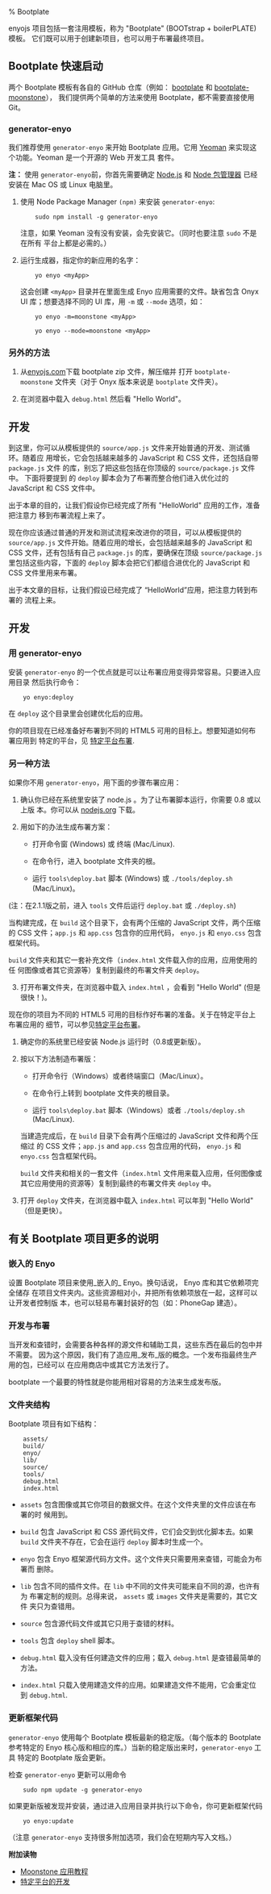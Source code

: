 % Bootplate

enyojs 项目包括一套注用模板，称为 "Bootplate" (BOOTstrap + boilerPLATE) 模板。
它们既可以用于创建新项目，也可以用于布署最终项目。

## Bootplate 快速启动

两个 Bootplate 模板有各自的 GitHub 仓库（例如：
[bootplate](https://github.com/enyojs/bootplate) 和
[bootplate-moonstone](https://github.com/enyojs/bootplate-moonstone)），
我们提供两个简单的方法来使用 Bootplate，都不需要直接使用 Git。

### generator-enyo

我们推荐使用 `generator-enyo` 来开始 Bootplate 应用。它用
[Yeoman](http://yeoman.io/) 来实现这个功能。Yeoman 是一个开源的 Web 开发工具
套件。

**注：** 使用 `generator-enyo`前，你首先需要确定
 [Node.js](http://nodejs.org) 和
 [Node 包管理器](https://npmjs.org) 已经安装在 Mac OS 或 Linux 电脑里。

1. 使用 Node Package Manager `(npm)` 来安装 `generator-enyo`:

	```
		sudo npm install -g generator-enyo
	```

   注意，如果 Yeoman 没有没有安装，会先安装它。（同时也要注意 `sudo` 不是在所有
   平台上都是必需的。）

2. 运行生成器，指定你的新应用的名字：

	```
		yo enyo <myApp>
	```

   这会创建 `<myApp>` 目录并在里面生成 Enyo 应用需要的文件。缺省包含 Onyx UI
   库；想要选择不同的 UI 库，用 `-m` 或 `--mode` 选项，如：

	```
		yo enyo -m=moonstone <myApp>

		yo enyo --mode=moonstone <myApp>
	```

### 另外的方法

1. 从[enyojs.com](http://enyojs.com/get-enyo/)下载 bootplate zip 文件，解压缩并
   打开 `bootplate-moonstone` 文件夹（对于 Onyx 版本来说是 `bootplate` 文件夹）。

2. 在浏览器中载入 `debug.html` 然后看 "Hello World"。

## 开发

到这里，你可以从模板提供的 `source/app.js` 文件来开始普通的开发、测试循环。随着应
用增长，它会包括越来越多的 JavaScript 和 CSS 文件，还包括自带 `package.js` 文件
的库，别忘了把这些包括在你顶级的 `source/package.js` 文件中。 下面将要提到
的 `deploy` 脚本会为了布署而整合他们进入优化过的 JavaScript 和 CSS 文件中。

出于本章的目的，让我们假设你已经完成了所有 "HelloWorld" 应用的工作，准备把注意力
移到布署流程上来了。

现在你应该通过普通的开发和测试流程来改进你的项目，可以从模板提供的 `source/app.js`
文件开始。随着应用的增长，会包括越来越多的 JavaScript 和 CSS 文件，还有包括有自己
`package.js` 的库，要确保在顶级 `source/package.js` 里包括这些内容，下面的
`deploy` 脚本会把它们都组合进优化的 JavaScript 和 CSS 文件里用来布署。

出于本文章的目标，让我们假设已经完成了 “HelloWorld”应用，把注意力转到布署的
流程上来。

## 开发

### 用 generator-enyo

安装 `generator-enyo` 的一个优点就是可以让布署应用变得异常容易。只要进入应用目录
然后执行命令：

```
	yo enyo:deploy
```

在 `deploy` 这个目录里会创建优化后的应用。

你的项目现在已经准备好布署到不同的 HTML5 可用的目标上。想要知道如何布署应用到
特定的平台，见 [特定平台布署](../deploying-apps/platform-specific-deployment.html).

### 另一种方法

如果你不用 `generator-enyo`，用下面的步骤布署应用：

1. 确认你已经在系统里安装了 node.js 。为了让布署脚本运行，你需要 0.8 或以上版
   本。你可以从 [nodejs.org](http://nodejs.org) 下载。

2. 用如下的办法生成布署方案：

   * 打开命令窗 (Windows) 或 终端 (Mac/Linux).

   * 在命令行，进入 bootplate 文件夹的根。

   * 运行 `tools\deploy.bat` 脚本 (Windows) 或 `./tools/deploy.sh` (Mac/Linux)。

 (注：在2.1.1版之前，进入 `tools` 文件后运行 `deploy.bat` 或 `./deploy.sh`)

当构建完成，在 `build` 这个目录下，会有两个压缩的 JavaScript 文件，两个压缩的
CSS 文件；`app.js` 和 `app.css` 包含你的应用代码， `enyo.js` 和 `enyo.css`
包含框架代码。

`build` 文件夹和其它一套补充文件（`index.html` 文件载入你的应用，应用使用的任
何图像或者其它资源等）复制到最终的布署文件夹 `deploy`。

3. 打开布署文件夹，在浏览器中载入 `index.html` ，会看到 "Hello World" (但是很快！)。

现在你的项目为不同的 HTML5 可用的目标作好布署的准备。关于在特定平台上布署应用的
细节，可以参见[特定平台布署](../deploying-apps/platform-specific-deployment.md)。

1. 确定你的系统里已经安装 Node.js 运行时（0.8或更新版）。

2. 按以下方法制造布署版：

    * 打开命令行（Windows）或者终端窗口（Mac/Linux）。

    * 在命令行上转到 bootplate 文件夹的根目录。

    * 运行 `tools\deploy.bat` 脚本（Windows）或者 `./tools/deploy.sh`
        (Mac/Linux).

    当建造完成后，在 `build` 目录下会有两个压缩过的 JavaScript 文件和两个压缩过
    的 CSS 文件；`app.js` and `app.css` 包含应用的代码， `enyo.js` 和 `enyo.css`
    包含框架代码。

    `build` 文件夹和相关的一套文件（`index.html` 文件用来载入应用，任何图像或
    其它应用使用的资源等）复制到最终的布署文件夹 `deploy` 中。

3. 打开 `deploy` 文件夹，在浏览器中载入 `index.html` 可以年到 "Hello
    World" （但是更快）。

## 有关 Bootplate 项目更多的说明

### 嵌入的 Enyo

设置 Bootplate 项目来使用_嵌入的_ Enyo。换句话说， Enyo 库和其它依赖项完全储存
在项目文件夹内。这些资源相对小，并把所有依赖项放在一起，这样可以让开发者控制版
本，也可以轻易布署封装好的包（如：PhoneGap 建造）。

### 开发与布署

当开发和查错时，会需要各种各样的源文件和辅助工具，这些东西在最后的包中并不需要。
因为这个原因，我们有了造应用_发布_版的概念。一个发布指最终生产用的包，已经可以
在应用商店中或其它方法发行了。

bootplate 一个最要的特性就是你能用相对容易的方法来生成发布版。

### 文件夹结构

Bootplate 项目有如下结构：

```
	assets/
	build/
	enyo/
	lib/
	source/
	tools/
	debug.html
	index.html
```

* `assets` 包含图像或其它你项目的数据文件。在这个文件夹里的文件应该在布署的时
     候用到。

* `build` 包含 JavaScript 和 CSS 源代码文件，它们会交到优化脚本去。如果 `build`
    文件夹不存在，它会在运行 `deploy` 脚本时生成一个。

* `enyo` 包含 Enyo 框架源代码方文件。这个文件夹只需要用来查错，可能会为布署而
    删除。

* `lib` 包含不同的插件文件。在 `lib` 中不同的文件夹可能来自不同的源，也许有为
    布署定制的规则。总得来说， `assets` 或 `images` 文件夹是需要的，其它文件
    夹只为查错用。

* `source` 包含源代码文件或其它只用于查错的材料。

* `tools` 包含 `deploy` shell 脚本。

* `debug.html` 载入没有任何建造文件的应用；载入 `debug.html` 是查错最简单的方法。

* `index.html` 只载入使用建造文件的应用。如果建造文件不能用，它会重定位到
     `debug.html`.

### 更新框架代码

`generator-enyo` 使用每个 Bootplate 模板最新的稳定版。（每个版本的 Bootplate
参考特定的 Enyo 核心版和相应的库。）当新的稳定版出来时，`generator-enyo` 工具
特定的 Bootplate 版会更新。

检查 `generator-enyo` 更新可以用命令

```
	sudo npm update -g generator-enyo
```

如果更新版被发现并安装，通过进入应用目录并执行以下命令，你可更新框架代码

```
	yo enyo:update
```

（注意 `generator-enyo` 支持很多附加选项，我们会在短期内写入文档。）

**附加读物**

* [Moonstone 应用教程](moonstone-app-tutorial.html)
* [特定平台的开发](../deploying-apps/platform-specific-deployment.html)
